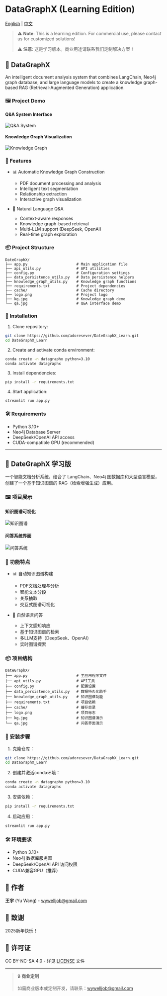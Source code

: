 # DataGraphX (Learning Edition)

[English](#english) | [中文](#chinese)

> ⚠️ **Note**: This is a learning edition. For commercial use, please contact us for customized solutions!
> 
> ⚠️ **注意**: 这是学习版本。商业用途请联系我们定制解决方案！

<a name="english"></a>
## 🌟 DataGraphX

An intelligent document analysis system that combines LangChain, Neo4j graph database, and large language models to create a knowledge graph-based RAG (Retrieval-Augmented Generation) application.

### 🖼️ Project Demo

#### Q&A System Interface
![Q&A System](qa.jpg)

#### Knowledge Graph Visualization
![Knowledge Graph](kg.jpg)

### 🚀 Features

- 📊 Automatic Knowledge Graph Construction
  - PDF document processing and analysis
  - Intelligent text segmentation
  - Relationship extraction
  - Interactive graph visualization

- 🤖 Natural Language Q&A
  - Context-aware responses
  - Knowledge graph-based retrieval
  - Multi-LLM support (DeepSeek, OpenAI)
  - Real-time graph exploration

### 📦 Project Structure
```
DateGraphX/
├── app.py                      # Main application file
├── api_utils.py                # API utilities
├── config.py                   # Configuration settings
├── data_persistence_utils.py   # Data persistence helpers
├── knowledge_graph_utils.py    # Knowledge graph functions
├── requirements.txt            # Project dependencies
├── cache/                      # Cache directory
├── logo.png                    # Project logo
├── kg.jpg                      # Knowledge graph demo
└── qa.jpg                      # Q&A interface demo
```

### 🔧 Installation

1. Clone repository:
```bash
git clone https://github.com/adoresever/DateGraphX_Learn.git
cd DateGraphX_Learn
```

2. Create and activate conda environment:
```bash
conda create -n datagraphx python=3.10
conda activate datagraphx
```

3. Install dependencies:
```bash
pip install -r requirements.txt
```

4. Start application:
```bash
streamlit run app.py
```

### 🛠️ Requirements

- Python 3.10+
- Neo4j Database Server
- DeepSeek/OpenAI API access
- CUDA-compatible GPU (recommended)

---

<a name="chinese"></a>
## 🌟 DateGraphX 学习版

一个智能文档分析系统，结合了 LangChain、Neo4j 图数据库和大型语言模型，创建了一个基于知识图谱的 RAG（检索增强生成）应用。

### 🖼️ 项目展示

#### 知识图谱可视化
![知识图谱](kg.jpg)

#### 问答系统界面
![问答系统](qa.jpg)

### 🚀 功能特点

- 📊 自动知识图谱构建
  - PDF文档处理与分析
  - 智能文本分段
  - 关系抽取
  - 交互式图谱可视化

- 🤖 自然语言问答
  - 上下文感知响应
  - 基于知识图谱的检索
  - 多LLM支持（DeepSeek、OpenAI）
  - 实时图谱探索

### 📦 项目结构
```
DateGraphX/
├── app.py                      # 主应用程序文件
├── api_utils.py                # API工具
├── config.py                   # 配置设置
├── data_persistence_utils.py   # 数据持久化助手
├── knowledge_graph_utils.py    # 知识图谱功能
├── requirements.txt            # 项目依赖
├── cache/                      # 缓存目录
├── logo.png                    # 项目标志
├── kg.jpg                      # 知识图谱演示
└── qa.jpg                      # 问答界面演示
```

### 🔧 安装步骤

1. 克隆仓库：
```bash
git clone https://github.com/adoresever/DataGraphX_Learn.git
cd DataGraphX_Learn
```

2. 创建并激活conda环境：
```bash
conda create -n datagraphx python=3.10
conda activate datagraphx
```

3. 安装依赖：
```bash
pip install -r requirements.txt
```

4. 启动应用：
```bash
streamlit run app.py
```

### 🛠️ 环境要求

- Python 3.10+
- Neo4j 数据库服务器
- DeepSeek/OpenAI API 访问权限
- CUDA兼容GPU（推荐）

## 👥 作者

**王宇** (Yu Wang) - [wywelljob@gmail.com](mailto:Wywelljob@gmail.com)

## 📝 致谢

2025新年快乐！

## 📄 许可证

CC BY-NC-SA 4.0 - 详见 [LICENSE](LICENSE) 文件

---

> 🔒 **商业定制**
> 
> 如需商业版本或定制开发，请联系：[wywelljob@gmail.com](mailto:Wywelljob@gmail.com)
